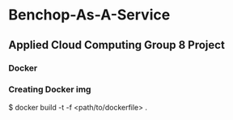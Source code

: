 # Benchop-As-A-Service

## Applied Cloud Computing Group 8 Project


### Docker

### Creating Docker img
$ docker build -t <name> -f <path/to/dockerfile> .
